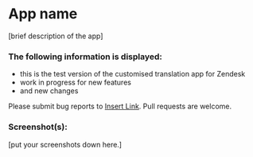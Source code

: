 # App name

[brief description of the app]

### The following information is displayed:

* this is the test version of the customised translation app for Zendesk
* work in progress for new features
* and new changes


Please submit bug reports to [Insert Link](). Pull requests are welcome.

### Screenshot(s):
[put your screenshots down here.]
